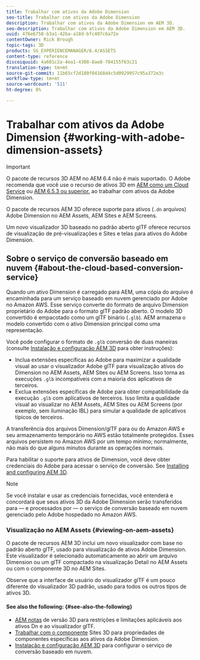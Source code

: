 ```yaml
---
title: Trabalhar com ativos da Adobe Dimension
seo-title: Trabalhar com ativos da Adobe Dimension
description: Trabalhar com ativos da Adobe Dimension em AEM 3D.
seo-description: Trabalhar com ativos da Adobe Dimension em AEM 3D.
uuid: 476e6758-b3a1-42ba-a18d-bfc407c6a72e
contentOwner: Rick Brough
topic-tags: 3D
products: SG_EXPERIENCEMANAGER/6.4/ASSETS
content-type: reference
discoiquuid: 4a601c2a-4ea1-4308-8ae8-704155f63c21
translation-type: tm+mt
source-git-commit: 11b65cf2d180f04168d4c5d0929957c95a372e3c
workflow-type: tm+mt
source-wordcount: '511'
ht-degree: 0%

---
```



# Trabalhar com ativos da Adobe Dimension {#working-with-adobe-dimension-assets}

>[!IMPORTANT]
>
>O pacote de recursos 3D AEM no AEM 6.4 não é mais suportado. O Adobe recomenda que você use o recurso de ativos 3D em [AEM como um Cloud Service](https://docs.adobe.com/content/help/en/experience-manager-cloud-service/assets/dynamicmedia/assets-3d.html) ou [AEM 6.5.3 ou superior.](https://docs.adobe.com/content/help/en/experience-manager-65/assets/dynamic/assets-3d.html) ao trabalhar com ativos da Adobe Dimension.

O pacote de recursos AEM 3D oferece suporte para ativos (`.dn` arquivos) Adobe Dimension no AEM Assets, AEM Sites e AEM Screens.

Um novo visualizador 3D baseado no padrão aberto glTF oferece recursos de visualização de pré-visualizações e Sites e telas para ativos do Adobe Dimension.

## Sobre o serviço de conversão baseado em nuvem {#about-the-cloud-based-conversion-service}

Quando um ativo Dimension é carregado para AEM, uma cópia do arquivo é encaminhada para um serviço baseado em nuvem gerenciado por Adobe no Amazon AWS. Esse serviço converte do formato de arquivo Dimension proprietário do Adobe para o formato glTF padrão aberto. O modelo 3D convertido é empacotado como um glTF binário (`.glb`). AEM armazena o modelo convertido com o ativo Dimension principal como uma representação.

Você pode configurar o formato de `.glb` conversão de duas maneiras (consulte [Instalação e configuração AEM 3D](install-config-3d.md) para obter instruções):

* Inclua extensões específicas ao Adobe para maximizar a qualidade visual ao usar o visualizador Adobe glTF para visualização ativos do Dimension no AEM Assets, AEM Sites ou AEM Screens. Isso torna as execuções `.glb` incompatíveis com a maioria dos aplicativos de terceiros.
* Exclua extensões específicas de Adobe para obter compatibilidade da execução `.glb` com aplicativos de terceiros. Isso limita a qualidade visual ao visualizar no AEM Assets, AEM Sites ou AEM Screens (por exemplo, sem iluminação IBL) para simular a qualidade de aplicativos típicos de terceiros.

A transferência dos arquivos Dimension/glTF para ou do Amazon AWS e seu armazenamento temporário no AWS estão totalmente protegidos. Esses arquivos persistem no Amazon AWS por um tempo mínimo; normalmente, não mais do que alguns minutos durante as operações normais.

Para habilitar o suporte para ativos de Dimension, você deve obter credenciais do Adobe para acessar o serviço de conversão. See [Installing and configuring AEM 3D](install-config-3d.md).

>[!NOTE]
>
>Se você instalar e usar as credenciais fornecidas, você entenderá e concordará que seus ativos 3D da Adobe Dimension serão transferidos para — e processados por — o serviço de conversão baseado em nuvem gerenciado pelo Adobe hospedado no Amazon AWS.

### Visualização no AEM Assets {#viewing-on-aem-assets}

O pacote de recursos AEM 3D inclui um novo visualizador com base no padrão aberto glTF, usado para visualização de ativos Adobe Dimension. Este visualizador é selecionado automaticamente ao abrir um arquivo Dimension ou um glTF compactado na visualização Detail no AEM Assets ou com o componente 3D no AEM Sites.

Observe que a interface de usuário do visualizador glTF é um pouco diferente do visualizador 3D padrão, usado para todos os outros tipos de ativos 3D.

#### See also the following: {#see-also-the-following}

* [AEM notas](/help/release-notes/aem3d-release-notes.md) de versão 3D para restrições e limitações aplicáveis aos ativos Dn e ao visualizador glTF.
* [Trabalhar com o componente](using-the-3d-sites-component.md) Sites 3D para propriedades de componentes específicas aos ativos da Adobe Dimension.
* [Instalação e configuração AEM 3D](install-config-3d.md) para configurar o serviço de conversão baseado em nuvem.

